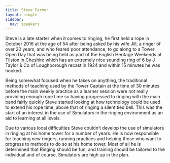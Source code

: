 ```yaml
---
title: Steve Farmer
layout: single
sidebar:
  nav: speakers
---
```

Steve is a late starter when it comes to ringing, he first held a rope in October 2016 at the age of 54 after being asked by his wife Jill, a ringer of over 20 years, and who feared poor attendance, to go along to a Tower Open Day that was being held as part of the English Heritage Weekends at Tilston in Cheshire which has an extremely nice sounding ring of 6 by J Taylor & Co of Loughborough recast in 1924 and within 15 minutes he was hooked.

Being somewhat focused when he takes on anything, the traditional methods of teaching used by the Tower Captain at the time of 30 minutes before the main weekly practice as a learner session were not really providing enough rope time so having progressed to ringing with the main band fairly quickly Steve started looking at how technology could be used to extend his rope time, above that of ringing a silent tied bell. This was the start of an interest in the use of Simulators in the ringing environment as an aid to learning at all levels.

Due to various local difficulties Steve couldn’t develop the use of simulators in ringing at his home tower for a number of years. He is now responsible for teaching new ringers, running practices and helping those who want to progress to methods to do so at his home tower. Most of all he is determined that Ringing should be fun, and training should be tailored to the individual and of course, Simulators are high up in the plan.

